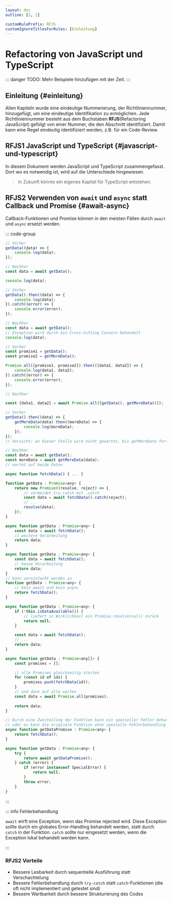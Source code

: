 ```yaml
---
layout: doc
outline: [2, 2]

customRulePrefix: RFJS
customIgnoreTitlesForRules: [Einleitung]
---
```


# Refactoring von JavaScript und TypeScript

::: danger TODO:
Mehr Beispiele hinzufügen mit der Zeit.
:::

## Einleitung {#einleitung}

Allen Kapiteln wurde eine eindeutige Nummerierung, der Richtliniennummer, hinzugefügt, um eine eindeutige Identifikation zu ermöglichen.
Jede Richtliniennummer besteht aus dem Buchstaben **RFJS**(Refactoring JavaScript) gefolgt von einer Nummer, die den Abschnitt identifiziert.
Damit kann eine Regel eindeutig identifiziert werden, z.B. für ein Code-Review.

## RFJS1 JavaScript und TypeScript {#javascript-und-typescript}

In diesem Dokument werden JavaScript und TypeScript zusammengefasst.
Dort wo es notwendig ist, wird auf die Unterschiede hingewiesen.

> In Zukunft könnte ein eigenes Kapitel für TypeScript entstehen.

## RFJS2 Verwenden von `await` und `async` statt Callback und Promise {#await-async}

Callback-Funktionen und Promise können in den meisten Fällen durch `await` und `async` ersetzt werden.

::: code-group

```javascript [Callback]
// Vorher
getData((data) => {
    console.log(data);
});

// Nachher
const data = await getData();

console.log(data);
```

```javascript [Promise]
// Vorher
getData().then((data) => {
    console.log(data);
}).catch((error) => {
    console.error(error);
});

// Nachher
const data = await getData();
// Exception wird durch ein Cross-Cutting Concern behandelt
console.log(data);
```

```javascript [ Promise]
// Vorher
const promise1 = getData();
const promise2 = getMoreData();

Promise.all([promise1, promise2]).then(([data1, data2]) => {
    console.log(data1, data2);
}).catch((error) => {
    console.error(error);
});

// Nachher

const [data1, data2] = await Promise.all([getData(), getMoreData()]);
```

```javascript [Verschachtelung]
// Vorher
getData().then((data) => {
    getMoreData(data).then((moreData) => {
        console.log(moreData);
    });
});
// Vorsicht: an dieser Stelle wird nicht gewartet, bis getMoreData fertig ist

// Nachher
const data = await getData();
const moreData = await getMoreData(data);
// wartet auf beide Daten
```

```javascript [Funktion ohne async]
async function fetchData() { ... }

function getData : Promise<any> {
    return new Promise((resolve, reject) => {
        // vermeidet try-catch mit .catch
        const data = await fetchData().catch(reject);
        // ...
        resolve(data);
    });
}
```

```javascript [Funktion mit async]
async function getData : Promise<any> {
    const data = await fetchData();
    // weitere Verarbeitung
    return data;
}
```

```javascript [Unnötiges await]
async function getData : Promise<any> {
    const data = await fetchData();
    // keine Verarbeitung
    return data;
}
// kann vereinfacht werden zu
function getData : Promise<any> {
    // kein await und kein async
    return fetchData();
}
```

```javascript [Funktion mit async und Guard-Pattern]
async function getData : Promise<any> {
    if (!this.isDataAvailable()) {
        // liefert in Wirklichkeit ein Promise.resolve(null) zurück
        return null; 
    }

    const data = await fetchData();
    // ...
    return data;
}
```

```javascript [For-Schleife mit await]
async function getData : Promise<any[]> {
    const promises = [];

    // alle Promises gleichzeitig starten
    for (const id of ids) {
        promises.push(fetchData(id));
    }
    // und dann auf alle warten
    const data = await Promise.all(promises);
        
    return data;
}
```

```javascript [Catch mit async]
// Durch eine Zweiteilung der Funktion kann ein spezieller Fehler behandelt werden
// oder es kann die originale Funktion ohne spezielle Fehlerbehandlung aufgerufen werden
async function getDataPromise : Promise<any> {
    return fetchData();
}

async function getData : Promise<any> {
    try {
        return await getDataPromise();
    } catch (error) {
        if (error instanceof SpecialError) {
            return null;
        } 
        throw error;
    }
}
```

:::

::: info Fehlerbehandlung

`await` wirft eine Exception, wenn das Promise rejected wird.
Diese Exception sollte durch ein globales Error-Handling behandelt werden, statt durch `catch` in der Funktion.
`catch` sollte nur eingesetzt werden, wenn die Exception lokal behandelt werden kann.

:::

### RFJS2 Vorteile

- Bessere Lesbarkeit durch sequentielle Ausführung statt Verschachtelung
- Bessere Fehlerbehandlung durch `try-catch` statt `catch`-Funktionen (die oft nicht implementiert und getestet sind)
- Bessere Wartbarkeit durch bessere Strukturierung des Codes
